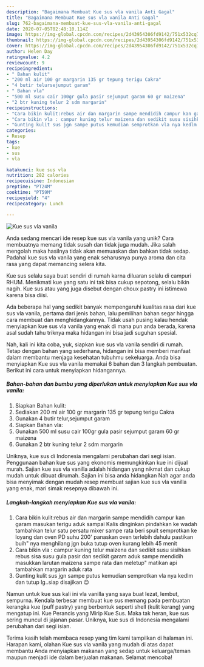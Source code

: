```yaml
---
description: "Bagaimana Membuat Kue sus vla vanila Anti Gagal"
title: "Bagaimana Membuat Kue sus vla vanila Anti Gagal"
slug: 762-bagaimana-membuat-kue-sus-vla-vanila-anti-gagal
date: 2020-07-05T02:48:10.114Z
image: https://img-global.cpcdn.com/recipes/2d43954306fd9142/751x532cq70/kue-sus-vla-vanila-foto-resep-utama.jpg
thumbnail: https://img-global.cpcdn.com/recipes/2d43954306fd9142/751x532cq70/kue-sus-vla-vanila-foto-resep-utama.jpg
cover: https://img-global.cpcdn.com/recipes/2d43954306fd9142/751x532cq70/kue-sus-vla-vanila-foto-resep-utama.jpg
author: Helen Day
ratingvalue: 4.2
reviewcount: 9
recipeingredient:
- " Bahan kulit"
- "200 ml air 100 gr margarin 135 gr tepung terigu Cakra"
- "4 butir telursejumput garam"
- " Bahan vla"
- "500 ml susu cair 100gr gula pasir sejumput garam 60 gr maizena"
- "2 btr kuning telur 2 sdm margarin"
recipeinstructions:
- "Cara bikin kulit:rebus air dan margarin sampe mendidih campur kan garam masukan terigu aduk sampai Kalis dinginkan pindahkan ke wadah tambahkan telur satu persatu mixer sampe rata beri spuit semprotkan ke loyang dan oven PD suhu 200&#39; panaskan oven terlebih dahulu pastikan buih&#34; nya menghilang jgn buka tutup oven kurang lebih 45 menit"
- "Cara bikin vla : campur kuning telur maizena dan sedikit susu sisihkan rebus sisa susu gula pasir dan sedikit garam aduk sampe mendidih masukkan larutan maizena sampe rata dan meletup&#34; matikan api tambahkan margarin aduk rata"
- "Gunting kulit sus jgn sampe putus kemudian semprotkan vla nya kedlm dan tutup lg..siap disajikan 😉"
categories:
- Resep
tags:
- kue
- sus
- vla

katakunci: kue sus vla 
nutrition: 282 calories
recipecuisine: Indonesian
preptime: "PT24M"
cooktime: "PT59M"
recipeyield: "4"
recipecategory: Lunch

---
```



![Kue sus vla vanila](https://img-global.cpcdn.com/recipes/2d43954306fd9142/751x532cq70/kue-sus-vla-vanila-foto-resep-utama.jpg)

Anda sedang mencari ide resep kue sus vla vanila yang unik? Cara membuatnya memang tidak susah dan tidak juga mudah. Jika salah mengolah maka hasilnya tidak akan memuaskan dan bahkan tidak sedap. Padahal kue sus vla vanila yang enak seharusnya punya aroma dan cita rasa yang dapat memancing selera kita.

Kue sus selalu saya buat sendiri di rumah karna diluaran selalu di campuri RHUM. Menikmati kue yang satu ini tak bisa cukup sepotong, selalu bikin nagih. Kue sus atau yang juga disebut dengan choux pastry ini istimewa karena bisa diisi.

Ada beberapa hal yang sedikit banyak mempengaruhi kualitas rasa dari kue sus vla vanila, pertama dari jenis bahan, lalu pemilihan bahan segar hingga cara membuat dan menghidangkannya. Tidak usah pusing kalau hendak menyiapkan kue sus vla vanila yang enak di mana pun anda berada, karena asal sudah tahu triknya maka hidangan ini bisa jadi suguhan spesial.


Nah, kali ini kita coba, yuk, siapkan kue sus vla vanila sendiri di rumah. Tetap dengan bahan yang sederhana, hidangan ini bisa memberi manfaat dalam membantu menjaga kesehatan tubuhmu sekeluarga. Anda bisa menyiapkan Kue sus vla vanila memakai 6 bahan dan 3 langkah pembuatan. Berikut ini cara untuk menyiapkan hidangannya.

<!--inarticleads1-->

##### Bahan-bahan dan bumbu yang diperlukan untuk menyiapkan Kue sus vla vanila:

1. Siapkan  Bahan kulit:
1. Sediakan 200 ml air 100 gr margarin 135 gr tepung terigu Cakra
1. Gunakan 4 butir telur,sejumput garam
1. Siapkan  Bahan vla:
1. Gunakan 500 ml susu cair 100gr gula pasir sejumput garam 60 gr maizena
1. Gunakan 2 btr kuning telur 2 sdm margarin


Uniknya, kue sus di Indonesia mengalami perubahan dari segi isian. Penggunaan bahan kue sus yang ekonomis memungkinkan kue ini dijual murah. Sajian kue sus vla vanilla adalah hidangan yang nikmat dan cukup mudah untuk dibuat dirumah. Sajian ini bisa anda hidangkan Nah agar anda bisa menyimak dengan mudah resep membuat sajian kue sus vla vanilla yang enak, mari simak resepnya dibawah ini. 

<!--inarticleads2-->

##### Langkah-langkah menyiapkan Kue sus vla vanila:

1. Cara bikin kulit:rebus air dan margarin sampe mendidih campur kan garam masukan terigu aduk sampai Kalis dinginkan pindahkan ke wadah tambahkan telur satu persatu mixer sampe rata beri spuit semprotkan ke loyang dan oven PD suhu 200&#39; panaskan oven terlebih dahulu pastikan buih&#34; nya menghilang jgn buka tutup oven kurang lebih 45 menit
1. Cara bikin vla : campur kuning telur maizena dan sedikit susu sisihkan rebus sisa susu gula pasir dan sedikit garam aduk sampe mendidih masukkan larutan maizena sampe rata dan meletup&#34; matikan api tambahkan margarin aduk rata
1. Gunting kulit sus jgn sampe putus kemudian semprotkan vla nya kedlm dan tutup lg..siap disajikan 😉


Namun untuk kue sus kali ini vla vanilla yang saya buat lezat, lembut, sempurna. Kendala terbesar membuat kue sus memang pada pembuatan kerangka kue (puff pastry) yang berbentuk seperti shell (kulit kerang) yang mengatup ini. Kue Perancis yang Mirip Kue Sus. Maka tak heran, kue sus sering muncul di jajanan pasar. Uniknya, kue sus di Indonesia mengalami perubahan dari segi isian. 

Terima kasih telah membaca resep yang tim kami tampilkan di halaman ini. Harapan kami, olahan Kue sus vla vanila yang mudah di atas dapat membantu Anda menyiapkan makanan yang sedap untuk keluarga/teman maupun menjadi ide dalam berjualan makanan. Selamat mencoba!
